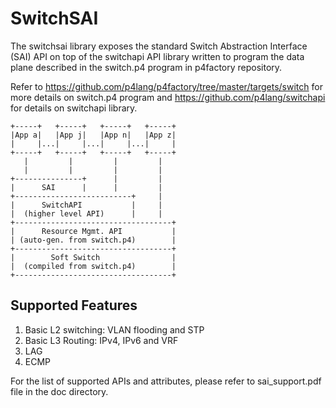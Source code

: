 SwitchSAI
=========

The switchsai library exposes the standard Switch Abstraction Interface (SAI) API on top of the switchapi API library written to program the data plane described in the switch.p4 program in p4factory repository.

Refer to https://github.com/p4lang/p4factory/tree/master/targets/switch for more details on switch.p4 program and https://github.com/p4lang/switchapi for details on switchapi library.

    +-----+   +-----+   +-----+   +-----+
    |App a|   |App j|   |App n|   |App z|
    |     |...|     |...|     |...|     |
    +-----+   +-----+   +-----+   +-----+
       |         |         |         |
       |         |         |         |
    +---------------+      |         |
    |      SAI      |      |         |
    +--------------------------+     |
    |      SwitchAPI           |     |
    |  (higher level API)      |     |
    +-----------------------------------+
    |      Resource Mgmt. API           |
    | (auto-gen. from switch.p4)        |
    +-----------------------------------+
    |        Soft Switch                |
    |  (compiled from switch.p4)        |
    +-----------------------------------+

Supported Features
------------------

1. Basic L2 switching: VLAN flooding and STP
2. Basic L3 Routing: IPv4, IPv6 and VRF
3. LAG
4. ECMP

For the list of supported APIs and attributes, please refer to sai_support.pdf file in the doc directory.

